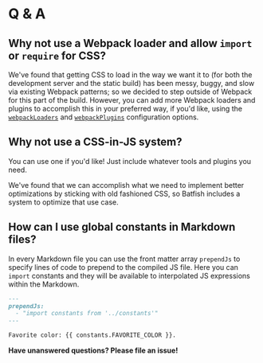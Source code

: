 # Q & A

## Why not use a Webpack loader and allow `import` or `require` for CSS?

We've found that getting CSS to load in the way we want it to (for both the development server and the static build) has been messy, buggy, and slow via existing Webpack patterns; so we decided to step outside of Webpack for this part of the build.
However, you can add more Webpack loaders and plugins to accomplish this in your preferred way, if you'd like, using the [`webpackLoaders`] and [`webpackPlugins`] configuration options.

## Why not use a CSS-in-JS system?

You can use one if you'd like!
Just include whatever tools and plugins you need.

We've found that we can accomplish what we need to implement better optimizations by sticking with old fashioned CSS, so Batfish includes a system to optimize that use case.

## How can I use global constants in Markdown files?

In every Markdown file you can use the front matter array `prependJs` to specify lines of code to prepend to the compiled JS file.
Here you can `import` constants and they will be available to interpolated JS expressions within the Markdown.

```markdown
---
prependJs:
  - "import constants from '../constants'"
---

Favorite color: {{ constants.FAVORITE_COLOR }}.
```

**Have unanswered questions? Please file an issue!**

[`webpackloaders`]: ./configuration.md#webpackloaders

[`webpackplugins`]: ./configuration.md#webpackplugins

[`jsxtrememarkdownoptions`]: ./configuration.md#jsxtrememarkdownoptions
